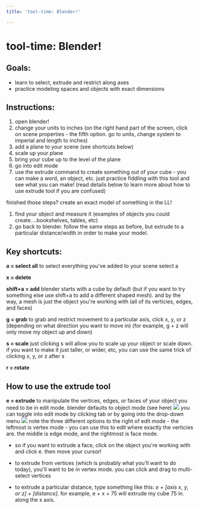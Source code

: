 ```yaml
---
title: 'tool-time: Blender!'

---
```


# tool-time: Blender!
## Goals: 
- learn to select, extrude and restrict along axes 
- practice modeling spaces and objects with exact dimensions 

## Instructions: 
1. open blender! 
2. change your units to inches (on the right hand part of the screen, click on scene properties - the fifth option. go to units, change system to imperial and length to inches) 
4. add a plane to your scene (see shortcuts below) 
5. scale up your plane 
6. bring your cube up to the level of the plane 
7. go into edit mode 
8. use the extrude command to create something out of your cube - you can make a word, an object, etc. just practice fiddling with this tool and see what you can make! (read details below to learn more about how to use extrude tool if you are confused) 

finished those steps? create an exact model of something in the LL! 
1. find your object and measure it (examples of objects you could create....bookshelves, tables, etc) 
2. go back to blender. follow the same steps as before, but extrude to a particular distance/width in order to make your model. 

## Key shortcuts: 

**a = select all**
to select everything you've added to your scene select a 

**x = delete**

**shift+a = add**
blender starts with a cube by default (but if you want to try something else use shift+a to add a different shaped mesh). and by the way, a mesh is just the object you're working with (all of its verticies, edges, and faces) 

**g = grab** 
to grab and restrict movement to a particular axis, click x, y, or z (depending on what direction you want to move in) (for example, g + z will only move my object up and down)

**s = scale**
just clicking s will allow you to scale up your object or scale down. if you want to make it just taller, or wider, etc, you can use the same trick of clicking x, y, or z after s

**r = rotate**

## How to use the extrude tool
**e = extrude**
to manipulate the vertices, edges, or faces of your object you need to be in edit mode. blender defaults to object mode (see here) 
![](https://i.imgur.com/OEPmAtu.png)
you can toggle into edit mode by clicking tab or by going into the drop-down menu 
![](https://i.imgur.com/CdshZhg.png)
note the three different options to the right of edit mode - the leftmost is vertex mode - you can use this to edit where exactly the verticies  are. the middle is edge mode, and the rightmost is face mode. 
-  so if you want to extrude a face, click on the object you're working with and click e. then move your cursor! 
-  to extrude from vertices (which is probably what you'll want to do today), you'll want to be in vertex mode. you can click and drag to multi-select vertices
    
-  to extrude a particular distance, type something like this: *e + [axis x, y, or z] + [distance]*. for example, e + x + 75 will extrude my cube 75 in. along the x axis. 
